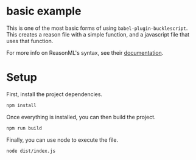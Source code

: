 # basic example

This is one of the most basic forms of using `babel-plugin-bucklescript`. This creates a reason file with a simple function, and a javascript file that uses that function.

For more info on ReasonML's syntax, see their [documentation](https://reasonml.github.io).

# Setup

First, install the project dependencies.

```sh
npm install
```

Once everything is installed, you can then build the project.

```sh
npm run build
```

Finally, you can use node to execute the file.

```sh
node dist/index.js
```
